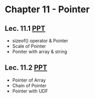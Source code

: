 # Chapter 11 - Pointer

## Lec. 11.1 [PPT](https://drive.google.com/file/d/1uZFNM13qXBLRC7dAVOr9gRQjXfC8O8bL/view?usp=sharing)
- sizeof() operator & Pointer
- Scale of Pointer
- Poniter with array & string

## Lec. 11.2 [PPT](https://drive.google.com/file/d/1Gy8nGIDvNIFXccn3D0IZ9veDsvBWMkVs/view?usp=sharing)
- Pointer of Array
- Chain of Pointer
- Pointer with UDF
